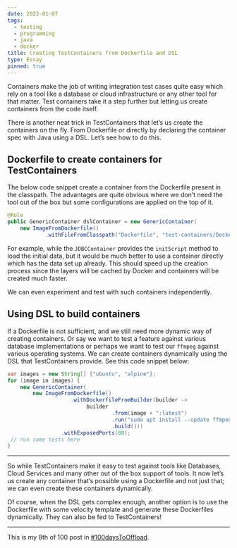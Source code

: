 ```yaml
---
date: 2023-01-07
tags:
  - testing
  - programming
  - java
  - docker
title: Creating TestContainers from Dockerfile and DSL
type: Essay
pinned: true
---
```

Containers make the job of writing integration test cases quite easy which rely
on a tool like a database or cloud infrastructure or any other tool for that
matter. Test containers take it a step further but letting us create containers
 from the code itself.

There is another neat trick in TestContainers that let’s us create the
containers on the fly. From Dockerfile or directly by declaring the container
spec with Java using a DSL. Let’s see how to do this.

## Dockerfile to create containers for TestContainers

The below code snippet create a container from the Dockerfile present in the
classpath. The advantages are quite obvious where we don’t need the tool out of
the box but some configurations are applied on the top of it.

```java
@Rule
public GenericContainer dslContainer = new GenericContainer(
    new ImageFromDockerfile()
            .withFileFromClasspath("Dockerfile", "test-containers/Dockerfile"))
```

For example, while the `JDBCContainer` provides the `initScript` method to load
the initial data, but it would be much better to use a container directly which
has the data set up already. This should speed up the creation process since
the layers will be cached by Docker and containers will be created much faster.

We can even experiment and test with such containers independently.

## Using DSL to build containers

If a Dockerfile is not sufficient, and we still need more dynamic way of
creating containers. Or say we want to test a feature against various database
implementations or perhaps we want to test our `ffmpeg` against various
operating systems. We can create containers dynamically using the DSL that
TestContainers provide. See this code snippet below:

```java
var images = new String[] {"ubuntu", "alpine"};
for (image in images) {
    new GenericContainer(
        new ImageFromDockerfile()
                    .withDockerfileFromBuilder(builder ->
                         builder
                                 .from(image + ":latest")
                                 .run("sudo apt install --update ffmpeg")
                                 .build()))
                 .withExposedPorts(80);
 // run some tests here
}
```

---

So while TestContainers make it easy to test against tools like Databases,
Cloud Services and many other out of the box support of tools. It now let’s us
create any container that’s possible using a Dockerfile and not just that; we
can even create these containers dynamically.

Of course, when the DSL gets complex enough, another option is to use the
Dockerfile with some velocity template and generate these Dockerfiles
dynamically. They can also be fed to TestContainers!

---

This is my 8th of 100 post in [#100daysToOffload](https://100daystooffload.com/).
